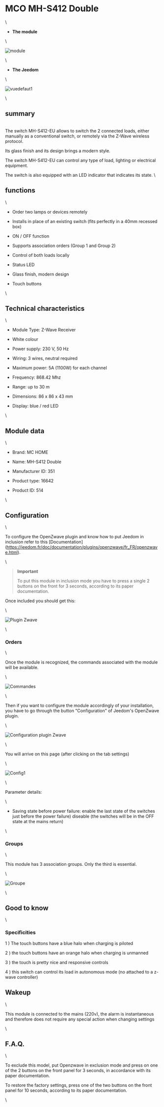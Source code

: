 MCO MH-S412 Double
==================

\

-   **The module**

\

![module](../images/mco.mhs412/module.jpg)

\

-   **The Jeedom**

\

![vuedefaut1](../images/mco.mhs412/vuedefaut1.jpg)

\

summary
------

\
The switch MH-S412-EU allows to switch the 2 connected loads,
either manually as a conventional switch, or remotely via the
Z-Wave wireless protocol.

Its glass finish and its design brings a modern style.

The switch MH-S412-EU can control any type of load,
lighting or electrical equipment.

The switch is also equipped with an LED indicator that indicates its
state. \

functions
---------

\

-   Order two lamps or devices remotely

-   Installs in place of an existing switch (fits
    perfectly in a 40mm recessed box)

-   ON / OFF function

-   Supports association orders (Group 1 and Group 2)

-   Control of both loads locally

-   Status LED

-   Glass finish, modern design

-   Touch buttons

\

Technical characteristics
---------------------------

\

-   Module Type: Z-Wave Receiver

-   White colour

-   Power supply: 230 V, 50 Hz

-   Wiring: 3 wires, neutral required

-   Maximum power: 5A (1100W) for each channel

-   Frequency: 868.42 Mhz

-   Range: up to 30 m

-   Dimensions: 86 x 86 x 43 mm

-   Display: blue / red LED

\

Module data
-----------------

\

-   Brand: MC HOME

-   Name: MH-S412 Double

-   Manufacturer ID: 351

-   Product type: 16642

-   Product ID: 514

\

Configuration
-------------

\

To configure the OpenZwave plugin and know how to put Jeedom in
inclusion refer to this
[Documentation] (https://jeedom.fr/doc/documentation/plugins/openzwave/fr_FR/openzwave.html).

\

> **Important**
>
> To put this module in inclusion mode you have to press a single
> 2 buttons on the front for 3 seconds, according to its
> paper documentation.

Once included you should get this:

\

![Plugin Zwave](../images/mco.mhs412/information.jpg)

\

### Orders

\

Once the module is recognized, the commands associated with the module will be
available.

\

![Commandes](../images/mco.mhs412/commandes.jpg)

\

Then if you want to configure the module accordingly
of your installation, you have to go through the button
"Configuration" of Jeedom's OpenZwave plugin.

\

![Configuration plugin Zwave](../images/plugin/bouton_configuration.jpg)

\

You will arrive on this page (after clicking on the tab
settings)

\

![Config1](../images/mco.mhs412/config1.jpg)

\

Parameter details:

\

-   Saving state before power failure: enable
    the last state of the switches just before the power failure)
    diseable (the switches will be in the OFF state at the mains return)

\

### Groups

\

This module has 3 association groups. Only the third is
essential.

\

![Groupe](../images/mco.mhs412/groupe.jpg)

\

Good to know
------------

\

### Specificities

1 \) The touch buttons have a blue halo when charging
is piloted

2 \) the touch buttons have an orange halo when charging
is unmanned

3 \) the touch is pretty nice and responsive controls

4 \) this switch can control its load in autonomous mode (no
attached to a z-wave controller)

Wakeup
------

\

This module is connected to the mains (220v), the alarm is instantaneous
and therefore does not require any special action when changing
settings

\

F.A.Q.
------

\

To exclude this model, put Openzwave in exclusion mode and press
on one of the 2 buttons on the front panel for 3 seconds, in accordance with its
paper documentation.

To restore the factory settings, press one of the two buttons
on the front panel for 10 seconds, according to its paper documentation.

\

